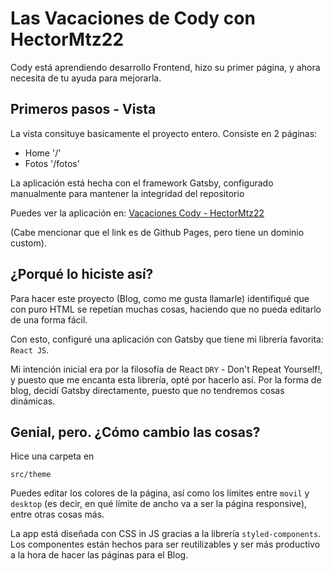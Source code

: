 # Las Vacaciones de Cody con HectorMtz22

Cody está aprendiendo desarrollo Frontend, hizo su primer página, y ahora necesita de tu ayuda para mejorarla.

## Primeros pasos - Vista

La vista consituye basicamente el proyecto entero. Consiste en 2 páginas:

- Home '/'
- Fotos '/fotos'

La aplicación está hecha con el framework Gatsby, configurado manualmente para mantener la integridad del repositorio

Puedes ver la aplicación en:
[Vacaciones Cody - HectorMtz22](https://hmtzdev.tech/vacaciones-cody)

(Cabe mencionar que el link es de Github Pages, pero tiene un dominio custom).

## ¿Porqué lo hiciste así?

Para hacer este proyecto (Blog, como me gusta llamarle) identifiqué que con puro HTML se repetían muchas cosas,
haciendo que no pueda editarlo de una forma fácil.

Con esto, configuré una aplicación con Gatsby que tiene mi librería favorita: `React JS`.

Mi intención inicial era por la filosofía de React `DRY` - Don't Repeat Yourself!, y puesto que me encanta esta librería,
opté por hacerlo así. Por la forma de blog, decidí Gatsby directamente, puesto que no tendremos cosas dinámicas.

## Genial, pero. ¿Cómo cambio las cosas?

Hice una carpeta en

```
src/theme
```

Puedes editar los colores de la página, así como los límites entre `movil` y `desktop` (es decir, en qué límite de ancho va a ser
la página responsive), entre otras cosas más.

La app está diseñada con CSS in JS gracias a la librería `styled-components`. Los componentes están hechos para ser reutilizables y ser
más productivo a la hora de hacer las páginas para el Blog.
